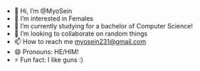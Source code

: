 - 👋 Hi, I’m @MyoSein
- 👀 I’m interested in Females
- 🌱 I’m currently studying for a bachelor of Computer Science!
- 💞️ I’m looking to collaborate on random things
- 📫 How to reach me myosein231@gmail.com
- 😄 Pronouns: HE/HIM!
- ⚡ Fun fact: I like guns :)

<!---
Soupiiiii/Soupiiiii is a ✨ special ✨ repository because its `README.md` (this file) appears on your GitHub profile.
You can click the Preview link to take a look at your changes.
--->
